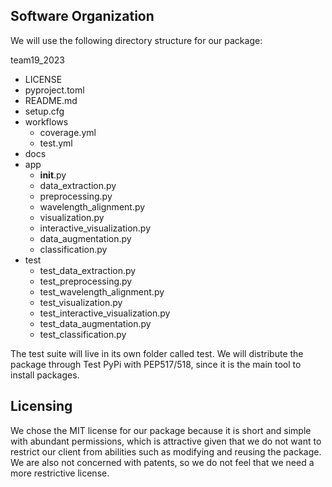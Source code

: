 ## Software Organization

We will use the following directory structure for our package:

team19_2023
- LICENSE
- pyproject.toml
- README.md
- setup.cfg
- workflows
    - coverage.yml
    - test.yml
- docs
- app
    - __init__.py
    - data_extraction.py
    - preprocessing.py
    - wavelength_alignment.py
    - visualization.py
    - interactive_visualization.py
    - data_augmentation.py
    - classification.py
- test
    - test_data_extraction.py
    - test_preprocessing.py
    - test_wavelength_alignment.py
    - test_visualization.py
    - test_interactive_visualization.py
    - test_data_augmentation.py
    - test_classification.py


The test suite will live in its own folder called test. We will distribute the package through Test PyPi with PEP517/518, since it is the main tool to install packages.

## Licensing

We chose the MIT license for our package because it is short and simple with abundant permissions, which is attractive given that we do not want to restrict our client from abilities such as modifying and reusing the package. We are also not concerned with patents, so we do not feel that we need a more restrictive license. 
